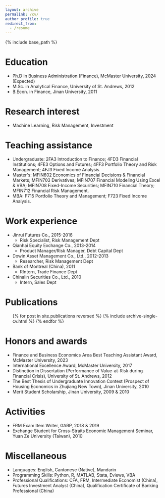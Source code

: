 ```yaml
---
layout: archive
permalink: /cv/
author_profile: true
redirect_from:
  - /resume
---
```


{% include base_path %}

Education
======
* Ph.D in Business Administration (Finance), McMaster University, 2024 (Expected)
* M.Sc. in Analytical Finance, University of St. Andrews, 2012
* B.Econ. in Finance, Jinan University, 2011

Research interest
======
* Machine Learning, Risk Management, Investment

Teaching assistance
======
* Undergraduate: 2FA3 Introduction to Finance; 4FD3 Financial Institutions; 4FE3 Options and Futures; 4FF3 Portfolio Theory and Risk Management; 4FJ3 Fixed Income Analysis.
* Master's: MFIN602 Economics of Financial Decisions & Financial Markets; MFIN703 Derivatives; MFIN707 Financial Modeling Using Excel & VBA; MFIN708 Fixed-Income Securities; MFIN710 Financial Theory; MFIN712 Financial Risk Management.
* MBA: F715 Portfolio Theory and Management; F723 Fixed Income Analysis.

Work experience
======
* Jinrui Futures Co., 2015-2016
  * Risk Specialist, Risk Management Dept
* Qianhai Equity Exchange Co., 2013-2014
  * Product Manager/Risk Manager, Debt Capital Dept
* Dowin Asset Management Co., Ltd., 2012-2013
  * Researcher, Risk Management Dept
* Bank of Montreal (China), 2011
  * RIntern, Trade Finance Dept
* Chinalin Securities Co., Ltd., 2010
  * Intern, Sales Dept
  
Publications
======
  <ul>{% for post in site.publications reversed %}
    {% include archive-single-cv.html %}
  {% endfor %}</ul>


Honors and awards
======
* Finance and Business Economics Area Best Teaching Assistant Award, McMaster University, 2023
* International Excellence Award, McMaster University, 2017
* Distinction in Dissertation (Performance of Value-at-Risk during Financial Crisis), University of St. Andrews, 2012
* The Best Thesis of Undergraduate Innovation Contest (Prospect of Housing Economics in Zhujiang New Town), Jinan University, 2010
* Merit Student Scholarship, Jinan University, 2009 & 2010

Activities
======
* FRM Exam Item Writer, GARP, 2018 & 2019
* Exchange Student for Cross-Straits Economic Management Seminar, Yuan Ze University (Taiwan), 2010

Miscellaneous
======
* Languages: English, Cantonese (Native), Mandarin
* Programming Skills: Python, R, MATLAB, Stata, Eviews, VBA
* Professional Qualifications: CFA, FRM, Intermediate Economist (China), Futures Investment Analyst (China), Qualification Certificate of Banking Professional (China)
